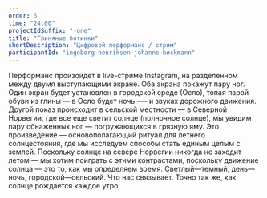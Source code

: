 ```yaml
---
order: 5
time: "24:00"
projectIdSuffix: "-one"
title: "Глиняные ботинки"
shortDescription: "Цифровой перформанс / стрим"
participantId: "ingeborg-henriksen-johanne-bøckmann"
---
```


Перформанс произойдет в live-стриме Instagram, на разделенном между двумя выступающими экране. Оба экрана покажут пару ног. Один экран будет установлен в городской среде (Осло), топая парой обуви из глины — в Осло будет ночь -— и звуках дорожного движения. Другой показ происходит в сельской местности — в Северной Норвегии, где все еще светит солнце (полночное солнце), мы увидим пару обнаженных ног — погружающихся в грязную яму. Это произведение — основополагающий ритуал для летнего солнцестояния, где мы исследуем способы стать единым целым с землей. Поскольку солнце на севере Норвегии никогда не заходит летом — мы хотим поиграть с этими контрастами, поскольку движение солнца — это то, как мы определяем время. Светлый—темный, день—ночь, городской—сельский. Что нас связывает. Точно так же, как солнце рождается каждое утро.
